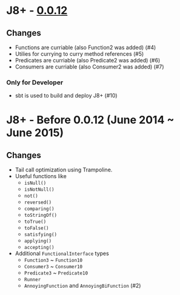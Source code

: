 # J8+ - [0.0.12](https://github.com/Kevin-Lee/j8plus/milestones/0.0.12)

## Changes

* Functions are curriable (also Function2 was added) (#4)
* Utilies for currying to curry method references (#5)
* Predicates are curriable (also Predicate2 was added) (#6)
* Consumers are curriable (also Consumer2 was added) (#7)

### Only for Developer
* sbt is used to build and deploy J8+ (#10)


# J8+ - Before 0.0.12 (June 2014 ~ June 2015)

## Changes

* Tail call optimization using Trampoline.
* Useful functions like
  * `isNull()`
  * `isNotNull()`
  * `not()`
  * `reversed()`
  * `comparing()`
  * `toStringOf()`
  * `toTrue()`
  * `toFalse()`
  * `satisfying()`
  * `applying()`
  * `accepting()`
* Additional `FunctionalInterface` types
  * `Function3` ~ `Function10`
  * `Consumer3` ~ `Consumer10`
  * `Predicate3` ~ `Predicate10`
  * `Runner`
  * `AnnoyingFunction` and `AnnoyingBiFunction` (#2)
